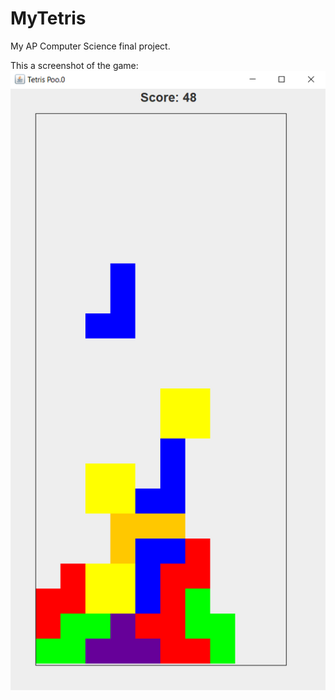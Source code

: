 # MyTetris
My AP Computer Science final project.

This a screenshot of the game:
![My Tetris Image](https://github.com/danified4/MyTetris/blob/main/MyTetrisImage.png)
